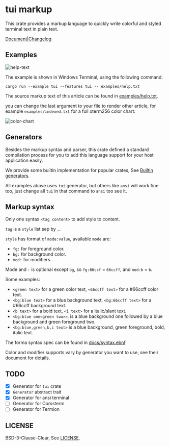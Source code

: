 # tui markup

This crate provides a markup language to quickly write colorful and styled terminal text in plain text.

[Document][doc]|[Changelog][changelog]

## Examples

![help-text][help-text-screenshot]

The example is shown in Windows Terminal, using the following command:

`cargo run --example tui --features tui -- examples/help.txt`

The source markup text of this article can be found in [examples/help.txt].

you can change the last argument to your file to render other article, for example `examples/indexed.txt` for a full xterm256 color chart:

![color-chart][indexed-screenshot]

## Generators

Besides the markup syntax and parser, this crate defined a standard compilation process for you to
add this language support for your host application easily.

We provide some builtin implementation for popular crates, See [Builtin generators][doc-builtin-gens].

All examples above uses `tui` generator, but others like `ansi` will work fine too, just change all `tui` in that command to `ansi` too see it.

## Markup syntax

Only one syntax `<tag content>` to add style to content.

`tag` is a `style` list sep by `,`.

`style` has format of `mode:value`, available `mode` are:

- `fg:` for foreground color.
- `bg:` for background color.
- `mod:` for modifiers.

Mode and `:` is optional except `bg`, so `fg:66ccf` = `66ccff`, and `mod:b` = `b`.

Some examples:

- `<green text>` for a green color text, `<66ccff text>` for a #66ccff color text.
- `<bg:blue text>` for a blue background text, `<bg:66ccff text>` for a #66ccff background text.
- `<b text>` for a bold text, `<i text>` for a italic/slant text.
- `<bg:blue one<green two>>`, is a blue background one followed by a blue background and green foreground two.
- `<bg:blue,green,b,i text>` is a blue background, green foreground, bold, italic text.

The forma syntax spec can be found in [docs/syntax.ebnf].

Color and modifier supports vary by generator you want to use, see their document for details.

## TODO

- [x] Generator for `tui` crate
- [x] `Generator` abstract trait
- [x] Generator for ansi terminal
- [ ] Generator for Corssterm
- [ ] Generator for Termion

## LICENSE

BSD-3-Clause-Clear, See [LICENSE].

[doc]: https://docs.rs/tui-markup/latest
[changelog]: https://github.com/7sDream/tui-markup/blob/master/CHANGELOG.md
[help-text-screenshot]: https://rikka.7sdre.am/files/ee68d36d-b1e7-4575-bb13-e37ba7ead044.png
[indexed-screenshot]: https://rikka.7sdre.am/files/788ef47c-2a8a-4667-b9b7-8f2b1b78e083.png
[doc-builtin-gens]: https://docs.rs/tui-markup/0.2.0-alpha/tui_markup/index.html#builtin-generators
[examples/help.txt]: <https://github.com/7sDream/tui-markup/blob/master/examples/help.txt>
[docs/syntax.ebnf]: <https://github.com/7sDream/tui-markup/blob/master/docs/syntax.ebnf>
[LICENSE]: <https://github.com/7sDream/tui-markup/blob/master/LICENSE>
